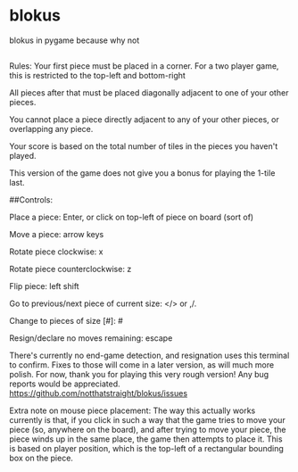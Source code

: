 # blokus

blokus in pygame because why not  
##

Rules:
Your first piece must be placed in a corner. 
For a two player game, this is restricted to the top-left and bottom-right

All pieces after that must be placed diagonally adjacent to one of your other pieces.
  
You cannot place a piece directly adjacent to any of your other pieces, or overlapping any piece.

Your score is based on the total number of tiles in the pieces you haven't played.  

This version of the game does not give you a bonus for playing the 1-tile last.

  
##Controls:

Place a piece: Enter, or click on top-left of piece on board (sort of)  

Move a piece: arrow keys  

Rotate piece clockwise: x  

Rotate piece counterclockwise: z
  
Flip piece: left shift  

Go to previous/next piece of current size: </> or ,/.
  
Change to pieces of size [#]: #
  
Resign/declare no moves remaining: escape  


  
There's currently no end-game detection, and resignation uses this terminal to confirm. 
Fixes to those will come in a later version, as will much more polish.
 For now, thank you for playing this very rough version! Any bug reports would be appreciated.
https://github.com/notthatstraight/blokus/issues

  
  
Extra note on mouse piece placement: The way this actually works currently is that, if you click in such a way that the game tries to move your piece (so, anywhere on the board), and after trying to move your piece, the piece winds up in the same place, the game then attempts to place it.
This is based on player position, which is the top-left of a rectangular bounding box on the piece.